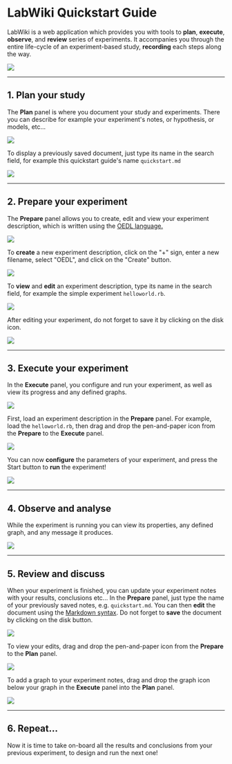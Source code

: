 # LabWiki Quickstart Guide

LabWiki is a web application which provides you with tools to **plan**, 
**execute**, **observe**, and **review** series of experiments. It accompanies 
you through the entire life-cycle of an experiment-based study, **recording** 
each steps along the way.

<img src="https://raw.github.com/mytestbed/labwiki/master/doc/quickstart/study_cycle.png">

----

## 1. Plan your study

The **Plan** panel is where you document your study and experiments. There you
can describe for example your experiment's notes, or hypothesis, or models, etc...

<img src="https://raw.github.com/mytestbed/labwiki/master/doc/quickstart/lw_plan.png">

To display a previously saved document, just type its name in the search
field, for example this quickstart guide's name `quickstart.md`

<img src="https://raw.github.com/mytestbed/labwiki/master/doc/quickstart/lw_plan2.png">

----

## 2. Prepare your experiment

The **Prepare** panel allows you to create, edit and view your experiment
description, which is written using the [OEDL language.](http://mytestbed.net/projects/omf6/wiki/OEDLOMF6)

<img src="https://raw.github.com/mytestbed/labwiki/master/doc/quickstart/lw_prepare.png">

To **create** a new experiment description, click on the "+" sign, enter a new 
filename, select "OEDL", and click on the "Create" button.

<img src="https://raw.github.com/mytestbed/labwiki/master/doc/quickstart/lw_prepare2.png">

To **view** and **edit** an experiment description, type its name in the search
field, for example the simple experiment `helloworld.rb`. 

<img src="https://raw.github.com/mytestbed/labwiki/master/doc/quickstart/lw_prepare3.png">

After editing your experiment, do not forget to save it by clicking on the disk 
icon.

<img src="https://raw.github.com/mytestbed/labwiki/master/doc/quickstart/lw_prepare4.png">


----

## 3. Execute your experiment

In the **Execute** panel, you configure and run your experiment, as well as
view its progress and any defined graphs.

<img src="https://raw.github.com/mytestbed/labwiki/master/doc/quickstart/lw_execute.png">

First, load an experiment description in the **Prepare** panel. For 
example, load the `helloworld.rb`, then drag and drop the pen-and-paper icon 
from the **Prepare** to the **Execute** panel.

<img src="https://raw.github.com/mytestbed/labwiki/master/doc/quickstart/lw_execute2.png">

You can now **configure** the parameters of your experiment, and press the Start
button to **run** the experiment!

<img src="https://raw.github.com/mytestbed/labwiki/master/doc/quickstart/lw_execute3.png">

----

## 4. Observe and analyse

While the experiment is running you can view its properties, any defined graph,
and any message it produces.

<img src="https://raw.github.com/mytestbed/labwiki/master/doc/quickstart/lw_execute4.png">


----

## 5. Review and discuss

When your experiment is finished, you can update your experiment notes with your
results, conclusions etc... In the **Prepare** panel, just type the name of your
previously saved notes, e.g. `quickstart.md`. You can then **edit** the document 
using the [Markdown syntax](http://daringfireball.net/projects/markdown/). 
Do not forget to **save** the document by clicking on the disk button.

<img src="https://raw.github.com/mytestbed/labwiki/master/doc/quickstart/lw_observe.png">

To view your edits, drag and drop the pen-and-paper icon from the **Prepare**
to the **Plan** panel.

<img src="https://raw.github.com/mytestbed/labwiki/master/doc/quickstart/lw_observe2.png">

To add a graph to your experiment notes, drag and drop the graph icon below your
graph in the **Execute** panel into the **Plan** panel.

<img src="https://raw.github.com/mytestbed/labwiki/master/doc/quickstart/lw_observe3.png">

----

## 6. Repeat...

Now it is time to take on-board all the results and conclusions from your
previous experiment, to design and run the next one!